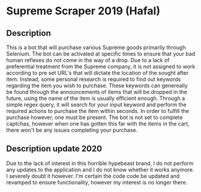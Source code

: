 # Supreme Scraper 2019 (Hafal)
## Description
This is a bot that will purchase various Supreme goods primarily through Selenium. The bot can be activated at specific times to ensure that your bad human reflexes do not come in the way of a drop. Due to a lack of preferential treatment from the Supreme company, it is not assigned to work according to pre set URL's that will dictate the location of the sought after item. Instead, some personal research is required to find out keywords regarding the item you wish to purchase. These keywords can genereally be found through the announcements of items that will be dropped in the future, using the name of the item is usually efficient enough. Through a simple regex query, it will search for your input keyword and perform the required actions to purchase the item within seconds. In order to fulfill the purchase however, one must be present. The bot is not set to complete captchas, however when one has gotten this far with the items in the cart, there won't be any issues completing your purchase.

## Description update 2020
Due to the lack of interest in this horrible hypebeast brand, I do not perform any updates to the application and I do not know whether it works anymore. I severely doubt it however. I'm certain the code code be updated and revamped to ensure functionality, however my interest is no longer there.